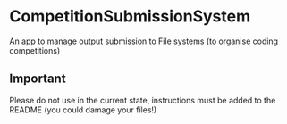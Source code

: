 # CompetitionSubmissionSystem
An app to manage output submission to File systems (to organise coding competitions)

## Important
Please do not use in the current state, instructions must be added to the README (you could damage your files!)
